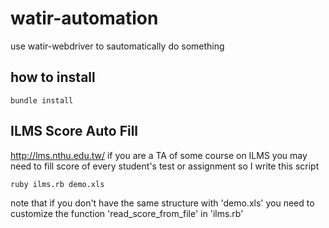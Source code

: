 # watir-automation
use watir-webdriver to sautomatically do something

## how to install
```
bundle install
```

## ILMS Score Auto Fill
http://lms.nthu.edu.tw/
if you are a TA of some course on ILMS
you may need to fill score of every student's test or assignment
so I write this script
```
ruby ilms.rb demo.xls
```
note that if you don't have the same structure with 'demo.xls'
you need to customize the function 'read_score_from_file' in 'ilms.rb'